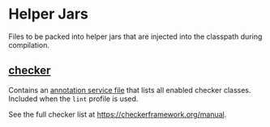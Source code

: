 # Helper Jars

Files to be packed into helper jars that are injected into the classpath during compilation.

## [checker](./checker/)

Contains an [annotation service file](./checker/META-INF/services/javax.annotation.processing.Processor) that lists all enabled checker classes. Included when the `lint` profile is used.

See the full checker list at https://checkerframework.org/manual.
